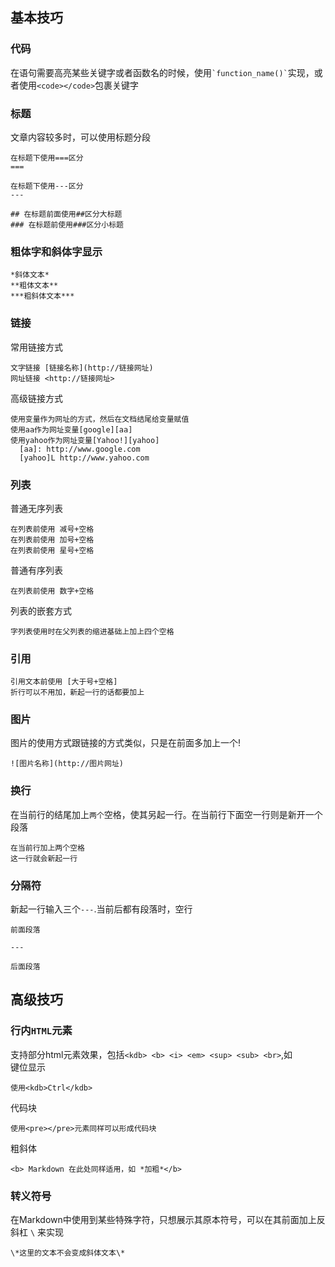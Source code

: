 ## 基本技巧
### 代码
在语句需要高亮某些关键字或者函数名的时候，使用<code>\`function_name()\`</code>实现，或者使用`<code></code>`包裹关键字
### 标题
文章内容较多时，可以使用标题分段
```
在标题下使用===区分
===

在标题下使用---区分
---

## 在标题前面使用##区分大标题
### 在标题前使用###区分小标题
```
### 粗体字和斜体字显示
```
*斜体文本*
**粗体文本**
***粗斜体文本***
```
### 链接
常用链接方式
```
文字链接 [链接名称](http://链接网址)
网址链接 <http://链接网址>
```
高级链接方式
```
使用变量作为网址的方式，然后在文档结尾给变量赋值
使用aa作为网址变量[google][aa]
使用yahoo作为网址变量[Yahoo!][yahoo]
  [aa]: http://www.google.com
  [yahoo]L http://www.yahoo.com
```
### 列表
普通无序列表
```
在列表前使用 减号+空格
在列表前使用 加号+空格
在列表前使用 星号+空格
```
普通有序列表
```
在列表前使用 数字+空格
```
列表的嵌套方式
```
字列表使用时在父列表的缩进基础上加上四个空格
```
### 引用
```
引用文本前使用 [大于号+空格]
折行可以不用加，新起一行的话都要加上
```
### 图片
图片的使用方式跟链接的方式类似，只是在前面多加上一个!
```
![图片名称](http://图片网址)
```
### 换行
在当前行的结尾加上`两个`空格，使其另起一行。在当前行下面空一行则是新开一个段落
```
在当前行加上两个空格
这一行就会新起一行
```
### 分隔符
新起一行输入三个`---`.当前后都有段落时，空行
```
前面段落

---

后面段落
```
## 高级技巧
### 行内`HTML`元素
支持部分html元素效果，包括`<kdb> <b> <i> <em> <sup> <sub> <br>`,如  
键位显示
```
使用<kdb>Ctrl</kdb>
``` 
代码块
```
使用<pre></pre>元素同样可以形成代码块
```
粗斜体
```
<b> Markdown 在此处同样适用，如 *加粗*</b>
```
### 转义符号
在Markdown中使用到某些特殊字符，只想展示其原本符号，可以在其前面加上反斜杠 `\` 来实现
```
\*这里的文本不会变成斜体文本\*
```